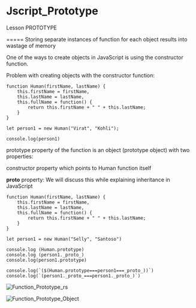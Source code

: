 # Jscript_Prototype
Lesson
PROTOTYPE

=====
Storing separate instances of function for each object results into wastage of memory

One of the ways to create objects in JavaScript is using the constructor function.

Problem with creating objects with the constructor function:
```
function Human(firstName, lastName) {
	this.firstName = firstName,
	this.lastName = lastName,
	this.fullName = function() {
		return this.firstName + " " + this.lastName;
	}
}

let person1 = new Human("Virat", "Kohli");

console.log(person1)
```

prototype property of the function is an object (prototype object) with two properties:

constructor property which points to Human function itself

__proto__ property: We will discuss this while explaining inheritance in JavaScript

```
function Human(firstName, lastName) {
	this.firstName = firstName,
	this.lastName = lastName,
	this.fullName = function() {
		return this.firstName + " " + this.lastName;
	}
}

let person1 = new Human("Selly", "Santoso")

console.log (Human.prototype)
console.log (person1._proto_)
console.log(person1.prototype)

console.log(`($(Human.prototype===person1===_proto_))`)
console.log(`(person1._proto_===person1._proto_)`)

```
![Function_Prototype_rs](https://user-images.githubusercontent.com/48932121/64507898-3fd6cf00-d31f-11e9-9549-b97a25404259.png)

![Function_Prototype_Object](https://user-images.githubusercontent.com/48932121/64508171-0f436500-d320-11e9-9eb6-3c8569a92aae.png)

